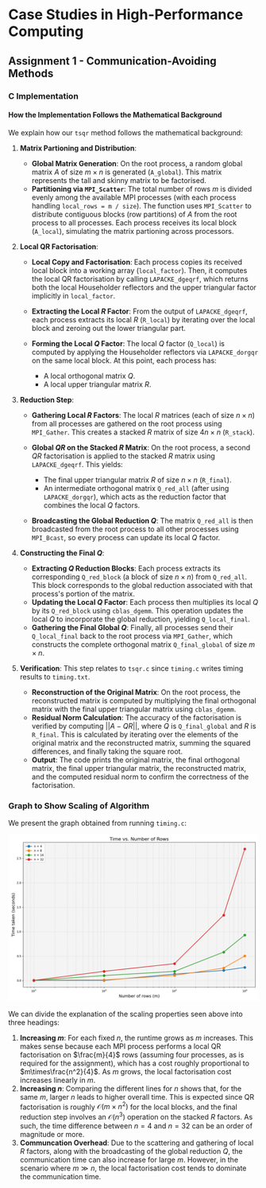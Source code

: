 # Case Studies in High-Performance Computing

## Assignment 1 - Communication-Avoiding Methods

### C Implementation

#### How the Implementation Follows the Mathematical Background

We explain how our `tsqr` method follows the mathematical background:

1. **Matrix Partioning and Distribution**:

    - **Global Matrix Generation**: On the root process, a random global matrix $A$ of size $m\times n$ is generated (`A_global`). This matrix represents the tall and skinny matrix to be factorised.
    - **Partitioning via `MPI_Scatter`**: The total number of rows $m$ is divided evenly among the available MPI processes (with each process handling `local_rows = m / size`). The function uses `MPI_Scatter` to distribute contiguous blocks (row partitions) of $A$ from the root process to all processes. Each process receives its local block (`A_local`), simulating the matrix partioning across processors.

2. **Local QR Factorisation**:

    - **Local Copy and Factorisation**: Each process copies its received local block into a working array (`local_factor`). Then, it computes the local QR factorisation by calling `LAPACKE_dgeqrf`, which returns both the local Householder reflectors and the upper triangular factor implicitly in `local_factor`.
    - **Extracting the Local $R$ Factor**: From the output of `LAPACKE_dgeqrf`, each process extracts its local $R$ (`R_local`) by iterating over the local block and zeroing out the lower triangular part.
    - **Forming the Local $Q$ Factor**: The local $Q$ factor (`Q_local`) is computed by applying the Householder reflectors via `LAPACKE_dorgqr` on the same local block. At this point, each process has:

      - A local orthogonal matrix $Q$.
      - A local upper triangular matrix $R$.

3. **Reduction Step**:

    - **Gathering Local $R$ Factors**: The local $R$ matrices (each of size $n\times n$) from all processes are gathered on the root process using `MPI_Gather`. This creates a stacked $R$ matrix of size $4n\times n$ (`R_stack`).

    - **Global $QR$ on the Stacked $R$ Matrix**: On the root process, a second $QR$ factorisation is applied to the stacked $R$ matrix using `LAPACKE_dgeqrf`. This yields:

      - The final upper triangular matrix $R$ of size $n\times n$ (`R_final`).
      - An intermediate orthogonal matrix `Q_red_all` (after using `LAPACKE_dorgqr`), which acts as the reduction factor that combines the local $Q$ factors.

    - **Broadcasting the Global Reduction $Q$**: The matrix `Q_red_all` is then broadcasted from the root process to all other processes using `MPI_Bcast`, so every process can update its local $Q$ factor.

4. **Constructing the Final $Q$**:

    - **Extracting $Q$ Reduction Blocks**: Each process extracts its corresponding `Q_red_block` (a block of size $n\times n$) from `Q_red_all`. This block corresponds to the global reduction associated with that process's portion of the matrix.
    - **Updating the Local $Q$ Factor**: Each process then multiplies its local $Q$ by its `Q_red_block` using `cblas_dgemm`. This operation updates the local $Q$ to incorporate the global reduction, yielding `Q_local_final`.
    - **Gathering the Final Global $Q$**: Finally, all processes send their `Q_local_final` back to the root process via `MPI_Gather`, which constructs the complete orthogonal matrix `Q_final_global` of size $m\times n$.

5. **Verification**: This step relates to `tsqr.c` since `timing.c` writes timing results to `timing.txt`.

    - **Reconstruction of the Original Matrix**: On the root process, the reconstructed matrix is computed by multiplying the final orthogonal matrix with the final upper triangular matrix using `cblas_dgemm`.
    - **Residual Norm Calculation**: The accuracy of the factorisation is verified by computing $||A-QR||$, where $Q$ is `Q_final_global` and $R$ is `R_final`. This is calculated by iterating over the elements of the original matrix and the reconstructed matrix, summing the squared differences, and finally taking the square root.
    - **Output**: The code prints the original matrix, the final orthogonal matrix, the final upper triangular matrix, the reconstructed matrix, and the computed residual norm to confirm the correctness of the factorisation.

### Graph to Show Scaling of Algorithm

We present the graph obtained from running `timing.c`:

![Graph showing the scaling properties of the algorithm](timing.png)

We can divide the explanation of the scaling properties seen above into three headings:

1. **Increasing $m$**: For each fixed $n$, the runtime grows as $m$ increases. This makes sense because each MPI process performs a local QR factorisation on $\frac{m}{4}$ rows (assuming four processes, as is required for the assignment), which has a cost roughly proportional to $m\times\frac{n^2}{4}$. As $m$ grows, the local factorisation cost increases linearly in $m$.
2. **Increasing $n$**: Comparing the different lines for $n$ shows that, for the same $m$, larger $n$ leads to higher overall time. This is expected since QR factorisation is roughly $\mathcal{O}(m\times n^2)$ for the local blocks, and the final reduction step involves an $\mathcal{O}(n^3)$ operation on the stacked $R$ factors. As such, the time difference between $n=4$ and $n=32$ can be an order of magnitude or more.
3. **Communcation Overhead**: Due to the scattering and gathering of local $R$ factors, along with the broadcasting of the global reduction $Q$, the communication time can also increase for large $m$. However, in the scenario where $m\gg n$, the local factorisation cost tends to dominate the communication time.
